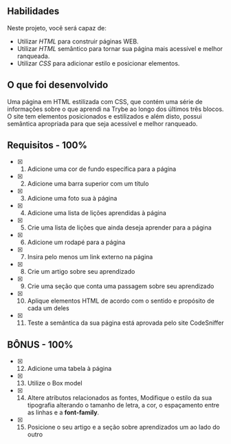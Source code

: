 

## Habilidades

Neste projeto, você será capaz de:

* Utilizar _HTML_ para construir páginas WEB.
* Utilizar _HTML_ semântico para tornar sua página mais acessível e melhor ranqueada.
* Utilizar _CSS_ para adicionar estilo e posicionar elementos.


## O que foi desenvolvido

   Uma página em HTML estilizada com CSS, que contém uma série de informações sobre o que aprendi na Trybe ao longo dos últimos três blocos. O site tem elementos posicionados e estilizados e além disto, possui semântica apropriada para que seja acessível e melhor ranqueado.


## Requisitos - 100%


- [x] 1. Adicione uma cor de fundo específica para a página

- [x] 2. Adicione uma barra superior com um título

- [x] 3. Adicione uma foto sua à página

- [x] 4. Adicione uma lista de lições aprendidas à página

- [x] 5. Crie uma lista de lições que ainda deseja aprender para a página

- [x] 6. Adicione um rodapé para a página

- [x] 7. Insira pelo menos um link externo na página

- [x] 8. Crie um artigo sobre seu aprendizado

- [x] 9. Crie uma seção que conta uma passagem sobre seu aprendizado

- [x] 10. Aplique elementos HTML de acordo com o sentido e propósito de cada um deles

- [x] 11. Teste a semântica da sua página está aprovada pelo site CodeSniffer

## BÔNUS - 100%

- [x] 12. Adicione uma tabela à página

- [x] 13. Utilize o Box model

- [x] 14. Altere atributos relacionados as fontes, Modifique o estilo da sua tipografia alterando o tamanho de letra, a cor, o espaçamento entre as linhas e a **font-family**.

- [x] 15. Posicione o seu artigo e a seção sobre aprendizados um ao lado do outro







